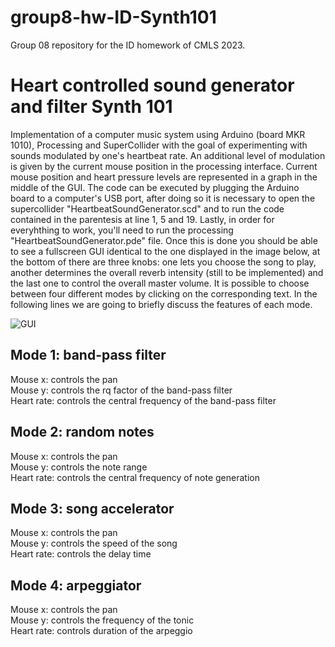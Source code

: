 # group8-hw-ID-Synth101
Group 08 repository for the ID homework of CMLS 2023.

<h1>Heart controlled sound generator and filter Synth 101</h1>

  <p>Implementation of a computer music system using Arduino (board MKR 1010), Processing and SuperCollider with the goal of experimenting with sounds modulated by one's heartbeat rate. An additional level of modulation is given by the current mouse position in the processing interface.
  Current mouse position and heart pressure levels are represented in a graph in the middle of the GUI.
  The code can be executed by plugging the Arduino board to a computer's USB port, after doing so it is necessary to open the supercollider "HeartbeatSoundGenerator.scd" and to run the code contained in the parentesis at line 1, 5 and 19. Lastly, in order for everyhthing to work, you'll need to run the processing "HeartbeatSoundGenerator.pde" file.
  Once this is done you should be able to see a fullscreen GUI identical to the one displayed in the image below, at the bottom of there are three knobs: one lets you choose the song to play, another determines the overall reverb intensity (still to be implemented) and the last one to control the overall master volume.
  It is possible to choose between four different modes by clicking on the corresponding text.
  In the following lines we are going to briefly discuss the features of each mode.
</p>
 
 ![GUI](https://github.com/polimi-cmls-23/group8-hw-ID-Synth101/assets/127778048/793a913f-2cf8-4e67-9622-3f198b272533)

    
<div>
  <h2>Mode 1: band-pass filter</h2>
  <div>Mouse x: controls the pan </div>
  <div>Mouse y: controls the rq factor of the band-pass filter</div>
  <div>Heart rate: controls the central frequency of the band-pass filter</div>

  <h2>Mode 2: random notes</h2>
  <div>Mouse x: controls the pan </div>
  <div>Mouse y: controls the note range</div>
  <div>Heart rate: controls the central frequency of note generation</div>
  
  <h2>Mode 3: song accelerator</h2>
  <div>Mouse x: controls the pan </div>
  <div>Mouse y: controls the speed of the song</div>
  <div>Heart rate: controls the delay time</div>
  
  <h2>Mode 4: arpeggiator</h2>
  <div>Mouse x: controls the pan </div>
  <div>Mouse y: controls the frequency of the tonic</div>
  <div>Heart rate: controls duration of the arpeggio</div>
</div>
